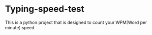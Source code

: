 # Typing-speed-test
This is a python project that is designed to count your WPM(Word per minute) speed

